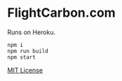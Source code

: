 # FlightCarbon.com

Runs on Heroku.
```
npm i 
npm run build
npm start
```

[MIT License](./LICENSE)